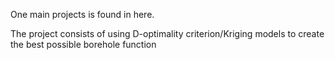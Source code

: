 One main projects is found in here.

The project consists of using D-optimality criterion/Kriging models to create the best possible borehole function
